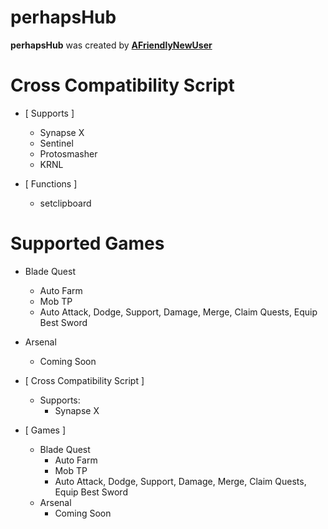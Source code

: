 # perhapsHub

**perhapsHub** was created by **[AFriendlyNewUser](https://v3rmillion.net/member.php?action=profile&uid=1730545)**

# Cross Compatibility Script
  - [ Supports ]
    - Synapse X
    - Sentinel
    - Protosmasher
    - KRNL
  
  - [ Functions ]
    - setclipboard 

# Supported Games
  - Blade Quest
    - Auto Farm
    - Mob TP
    - Auto Attack, Dodge, Support, Damage, Merge, Claim Quests, Equip Best Sword
  - Arsenal
    - Coming Soon

- [ Cross Compatibility Script ] 
  - Supports: 
    - Synapse X
 
- [ Games ] 
  - Blade Quest
    - Auto Farm
    - Mob TP
    - Auto Attack, Dodge, Support, Damage, Merge, Claim Quests, Equip Best Sword
  - Arsenal
    - Coming Soon 
